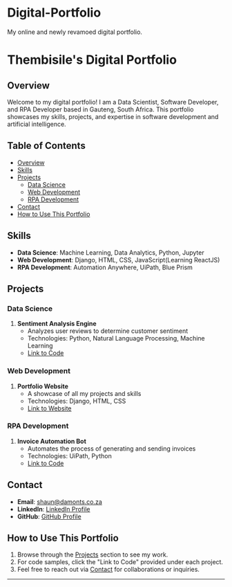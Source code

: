 # Digital-Portfolio
My online and newly revamoed digital portfolio.

# Thembisile's Digital Portfolio

## Overview

Welcome to my digital portfolio! I am a Data Scientist, Software Developer, and RPA Developer based in Gauteng, South Africa. This portfolio showcases my skills, projects, and expertise in software development and artificial intelligence.

## Table of Contents

- [Overview](#overview)
- [Skills](#skills)
- [Projects](#projects)
  - [Data Science](#data-science)
  - [Web Development](#web-development)
  - [RPA Development](#rpa-development)
- [Contact](#contact)
- [How to Use This Portfolio](#how-to-use-this-portfolio)

## Skills

- **Data Science**: Machine Learning, Data Analytics, Python, Jupyter
- **Web Development**: Django, HTML, CSS, JavaScript(Learning ReactJS)
- **RPA Development**: Automation Anywhere, UiPath, Blue Prism

## Projects

### Data Science

1. **Sentiment Analysis Engine**
   - Analyzes user reviews to determine customer sentiment
   - Technologies: Python, Natural Language Processing, Machine Learning
   - [Link to Code](#)

### Web Development

1. **Portfolio Website**
   - A showcase of all my projects and skills
   - Technologies: Django, HTML, CSS
   - [Link to Website](damonts.co.za)

### RPA Development

1. **Invoice Automation Bot**
   - Automates the process of generating and sending invoices
   - Technologies: UiPath, Python
   - [Link to Code](#)

## Contact

- **Email**: [shaun@damonts.co.za](mailto:shaun@damonts.co.za)
- **LinkedIn**: [LinkedIn Profile](https://www.linkedin.com/in/thembisile-d-98b7b3109/)
- **GitHub**: [GitHub Profile](https://github.com/Thembisile)

## How to Use This Portfolio

1. Browse through the [Projects](#projects) section to see my work.
2. For code samples, click the "Link to Code" provided under each project.
3. Feel free to reach out via [Contact](#contact) for collaborations or inquiries.

---


